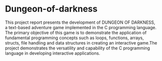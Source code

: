 # Dungeon-of-darkness
This project report presents the development of DUNGEON OF DARKNESS, a text-based adventure game implemented in the C programming language. The primary objective of this game is to demonstrate the application of fundamental programming concepts such as loops, functions, arrays, structs, file handling and data structures in creating an interactive game.The project demonstrates the versatility and capability of the C programming language in developing interactive applications.  


